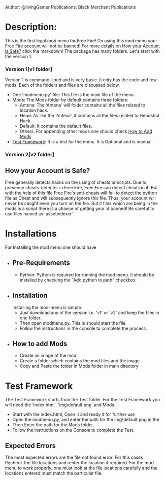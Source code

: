 Author: @livingGamer
Publications: Black Merchant Publications
# Description:
This is the first legal mod menu for Free Fire! On using this mod menu your Free Fire account
will not be banned! For more details on [How your Account is Safe?](#how-your-account-is-safe) click the markdown! The package has many folders. Let's start with the version 1.
### Version 1[v1 folder]
Version 1 is command-lined and is very basic. It only has the code and few mods.
Each of the folders and files are discussed below.
* One 'modmenu.py' file: This file is the main file of the menu.
* Mods: The Mods folder by default contains three folders:
    * Antena: The 'Antena' will folder contains all the files related to location hack.
    * Head: As like the 'Antena', it contains all the files related to Headshot Hack.
    * Default: It contains the default files.
    * Others: For appending other mods one should check [How to Add Mods](#how-to-add-mods)
* [Test Framework](#Test-Framework): It is a test for the menu. It is Optional and is manual.
### Version 2[v2 folder]
## How your Account is Safe?
Free generally detects hacks on the using of cheats or scripts. Due to presence cheats-detector in Free Fire, Free Fire can detect cheats in it! But with the help of this file Free Fire's anti-cheats will fail to detect the python file as Cheat and will subsequently ignore this file. Thus, your account will never be caught even you turn on the file. But if files which are being in the mods is a script there is a chance of getting your id banned! Be careful to use files named as 'assetindexer'.
# Installations
For Installing the mod menu one should have 
* ## Pre-Requirements
    * Python: Python is required for running the mod menu. It should be installed by checking the "Add python to path" checkbox.
* ## Installation
    Installing the mod-menu is simple.
    * Just download any of the version i.e. 'v1' or 'v2' and keep the files in one folder.
    * Then open modmenu.py. This is should start the file.
    * Follow the instructions in the console to complete the process.
* ## How to add Mods
    * Create an image of the mod
    * Create a folder which contains the mod files and the image
    * Copy and Paste the folder in Mods folder in main directory
# Test Framework
The Test Framework starts from the Test folder. For the Test Framework you will need the 'index.html', 'img\default.png' and Mods
* Start with the index.html, Open it and ready it for further use
* Open the modmenu.py, and enter the path for the img\default.png in the 
* Then Enter the path for the Mods folder.
* Follow the instructions on the Console to complete the Test.

## Expected Errors
The most expected errors are the file not found error. For this cases Recheck the file locations and renter the location if required. For the mod menu to work properly, one must look at the file locations carefully and the locations entered must match the particular file.
